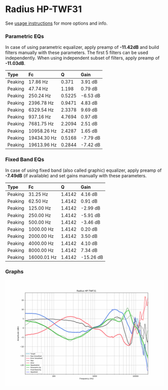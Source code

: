 # Radius HP-TWF31
See [usage instructions](https://github.com/jaakkopasanen/AutoEq#usage) for more options and info.

### Parametric EQs
In case of using parametric equalizer, apply preamp of **-11.42dB** and build filters manually
with these parameters. The first 5 filters can be used independently.
When using independent subset of filters, apply preamp of **-11.03dB**.

| Type    | Fc          |      Q | Gain     |
|:--------|:------------|:-------|:---------|
| Peaking | 17.86 Hz    | 0.371  | 3.91 dB  |
| Peaking | 47.74 Hz    | 1.198  | 0.79 dB  |
| Peaking | 250.24 Hz   | 0.5225 | -6.53 dB |
| Peaking | 2396.78 Hz  | 0.9471 | 4.83 dB  |
| Peaking | 6329.54 Hz  | 2.3378 | 9.69 dB  |
| Peaking | 937.16 Hz   | 4.7694 | 0.97 dB  |
| Peaking | 7681.75 Hz  | 2.2094 | 2.51 dB  |
| Peaking | 10958.26 Hz | 2.4287 | 1.65 dB  |
| Peaking | 19434.30 Hz | 0.5168 | -7.79 dB |
| Peaking | 19613.96 Hz | 0.2844 | -7.42 dB |

### Fixed Band EQs
In case of using fixed band (also called graphic) equalizer, apply preamp of **-7.49dB**
(if available) and set gains manually with these parameters.

| Type    | Fc          |      Q | Gain      |
|:--------|:------------|:-------|:----------|
| Peaking | 31.25 Hz    | 1.4142 | 4.16 dB   |
| Peaking | 62.50 Hz    | 1.4142 | 0.91 dB   |
| Peaking | 125.00 Hz   | 1.4142 | -2.99 dB  |
| Peaking | 250.00 Hz   | 1.4142 | -5.91 dB  |
| Peaking | 500.00 Hz   | 1.4142 | -3.46 dB  |
| Peaking | 1000.00 Hz  | 1.4142 | 0.20 dB   |
| Peaking | 2000.00 Hz  | 1.4142 | 3.50 dB   |
| Peaking | 4000.00 Hz  | 1.4142 | 4.10 dB   |
| Peaking | 8000.00 Hz  | 1.4142 | 7.34 dB   |
| Peaking | 16000.01 Hz | 1.4142 | -15.26 dB |

### Graphs
![](./Radius%20HP-TWF31.png)